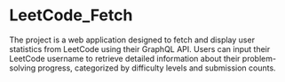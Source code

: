 # LeetCode_Fetch
The project is a web application designed to fetch and display user statistics from LeetCode using their GraphQL API. Users can input their LeetCode username to retrieve detailed information about their problem-solving progress, categorized by difficulty levels and submission counts.
